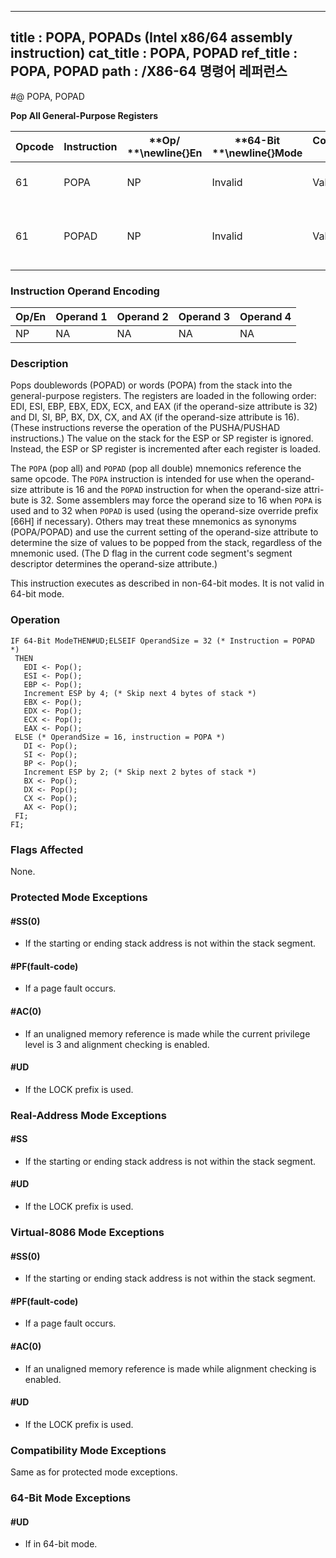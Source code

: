 ----------------------------
title : POPA, POPADs (Intel x86/64 assembly instruction)
cat_title : POPA, POPAD
ref_title : POPA, POPAD
path : /X86-64 명령어 레퍼런스
----------------------------
#@ POPA, POPAD

**Pop All General-Purpose Registers**

|**Opcode**|**Instruction**|**Op/ **\newline{}**En**|**64-Bit **\newline{}**Mode**|**Compat/**\newline{}**Leg Mode**|**Description**|
|----------|---------------|------------------------|-----------------------------|---------------------------------|---------------|
|61|POPA|NP|Invalid|Valid|Pop DI, SI, BP, BX, DX, CX, and AX.|
|61|POPAD|NP|Invalid|Valid|Pop EDI, ESI, EBP, EBX, EDX, ECX, and EAX.|
### Instruction Operand Encoding


|Op/En|Operand 1|Operand 2|Operand 3|Operand 4|
|-----|---------|---------|---------|---------|
|NP|NA|NA|NA|NA|
### Description


Pops doublewords (POPAD) or words (POPA) from the stack into the general-purpose registers. The registers are loaded in the following order: EDI, ESI, EBP, EBX, EDX, ECX, and EAX (if the operand-size attribute is 32) and DI, SI, BP, BX, DX, CX, and AX (if the operand-size attribute is 16). (These instructions reverse the operation of the PUSHA/PUSHAD instructions.) The value on the stack for the ESP or SP register is ignored. Instead, the ESP or SP register is incremented after each register is loaded.

The `POPA` (pop all) and `POPAD` (pop all double) mnemonics reference the same opcode. The `POPA` instruction is intended for use when the operand-size attribute is 16 and the `POPAD` instruction for when the operand-size attri-bute is 32. Some assemblers may force the operand size to 16 when `POPA` is used and to 32 when `POPAD` is used (using the operand-size override prefix [66H] if necessary). Others may treat these mnemonics as synonyms (POPA/POPAD) and use the current setting of the operand-size attribute to determine the size of values to be popped from the stack, regardless of the mnemonic used. (The D flag in the current code segment's segment descriptor determines the operand-size attribute.)

This instruction executes as described in non-64-bit modes. It is not valid in 64-bit mode.


### Operation

```info-verb
IF 64-Bit ModeTHEN#UD;ELSEIF OperandSize = 32 (* Instruction = POPAD *)
 THEN
   EDI <- Pop();
   ESI <- Pop();
   EBP <- Pop();
   Increment ESP by 4; (* Skip next 4 bytes of stack *)
   EBX <- Pop();
   EDX <- Pop();
   ECX <- Pop();
   EAX <- Pop();
 ELSE (* OperandSize = 16, instruction = POPA *)
   DI <- Pop();
   SI <- Pop();
   BP <- Pop();
   Increment ESP by 2; (* Skip next 2 bytes of stack *)
   BX <- Pop();
   DX <- Pop();
   CX <- Pop();
   AX <- Pop();
 FI;
FI;
```
### Flags Affected


None.


### Protected Mode Exceptions

#### #SS(0)
* If the starting or ending stack address is not within the stack segment. 

#### #PF(fault-code)
* If a page fault occurs.

#### #AC(0)
* If an unaligned memory reference is made while the current privilege level is 3 and alignment checking is enabled.

#### #UD
* If the LOCK prefix is used.

### Real-Address Mode Exceptions

#### #SS
* If the starting or ending stack address is not within the stack segment.

#### #UD
* If the LOCK prefix is used.

### Virtual-8086 Mode Exceptions

#### #SS(0)
* If the starting or ending stack address is not within the stack segment.

#### #PF(fault-code)
* If a page fault occurs.

#### #AC(0)
* If an unaligned memory reference is made while alignment checking is enabled.

#### #UD
* If the LOCK prefix is used.

### Compatibility Mode Exceptions



Same as for protected mode exceptions.


### 64-Bit Mode Exceptions

#### #UD
* If in 64-bit mode.
